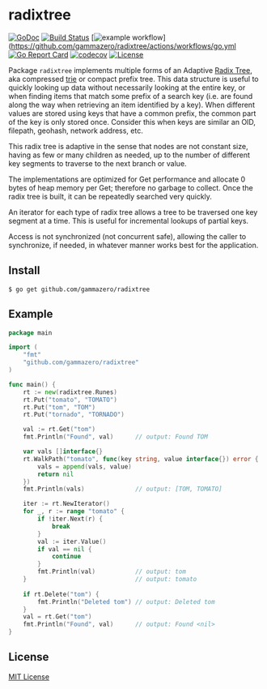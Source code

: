 # radixtree

[![GoDoc](https://pkg.go.dev/badge/github.com/gammazero/radixtree)](https://pkg.go.dev/github.com/gammazero/radixtree)
[![Build Status](https://travis-ci.com/gammazero/radixtree.svg)](https://travis-ci.com/gammazero/radixtree)
[![example workflow](https://github.com/gammazero/radixtree/actions/workflows/go.yml/badge.svg)](https://github.com/gammazero/radixtree/actions/workflows/go.yml
[![Go Report Card](https://goreportcard.com/badge/github.com/gammazero/radixtree)](https://goreportcard.com/report/github.com/gammazero/radixtree)
[![codecov](https://codecov.io/gh/gammazero/radixtree/branch/master/graph/badge.svg)](https://codecov.io/gh/gammazero/radixtree)
[![License](https://img.shields.io/badge/License-MIT-blue.svg)](LICENSE)

Package `radixtree` implements multiple forms of an Adaptive [Radix Tree](https://en.wikipedia.org/wiki/Radix_tree), aka compressed [trie](https://en.wikipedia.org/wiki/Trie) or compact prefix tree.  This data structure is useful to quickly looking up data without necessarily looking at the entire key, or when finding items that match some prefix of a search key (i.e. are found along the way when retrieving an item identified by a key).  When different values are stored using keys that have a common prefix, the common part of the key is only stored once.  Consider this when keys are similar an OID, filepath, geohash, network address, etc.

This radix tree is adaptive in the sense that nodes are not constant size, having as few or many children as needed, up to the number of different key segments to traverse to the next branch or value.

The implementations are optimized for Get performance and allocate 0 bytes of heap memory per Get; therefore no garbage to collect.  Once the radix tree is built, it can be repeatedly searched very quickly.

An iterator for each type of radix tree allows a tree to be traversed one key segment at a time.  This is useful for incremental lookups of partial keys.

Access is not synchronized (not concurrent safe), allowing the caller to synchronize, if needed, in whatever manner works best for the application.

## Install

```
$ go get github.com/gammazero/radixtree
```

## Example

```go
package main

import (
    "fmt"
    "github.com/gammazero/radixtree"
)

func main() {
    rt := new(radixtree.Runes)
    rt.Put("tomato", "TOMATO")
    rt.Put("tom", "TOM")
    rt.Put("tornado", "TORNADO")

    val := rt.Get("tom")
    fmt.Println("Found", val)      // output: Found TOM

    var vals []interface{}
    rt.WalkPath("tomato", func(key string, value interface{}) error {
        vals = append(vals, value)
        return nil
    })
    fmt.Println(vals)              // output: [TOM, TOMATO]

    iter := rt.NewIterator()
    for _, r := range "tomato" {
        if !iter.Next(r) {
            break
        }
        val := iter.Value()
        if val == nil {
            continue
        }
        fmt.Println(val)           // output: tom
    }                              // output: tomato
       
    if rt.Delete("tom") {
        fmt.Println("Deleted tom") // output: Deleted tom
    }
    val = rt.Get("tom")
    fmt.Println("Found", val)      // output: Found <nil>
}
```

## License

[MIT License](LICENSE)

